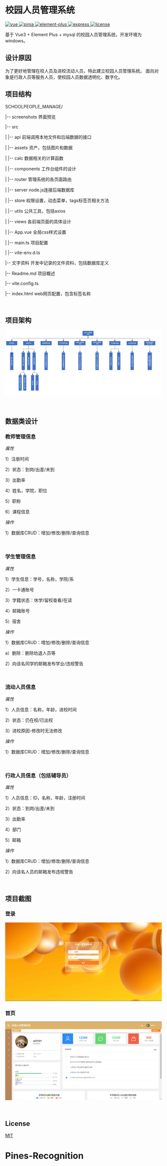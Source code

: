 # 校园人员管理系统

<a href="https://github.com/vuejs/vue">
    <img src="https://img.shields.io/badge/vue-3.2.37-brightgreen.svg" alt="vue">
  </a>
<a href="https://github.com/vuejs/pinia">
  <img src="https://img.shields.io/badge/pinia-2.0.20-brightgreen.svg" alt="pinia">
</a>
<a href="https://github.com/element-plus/element-plus">
  <img src="https://img.shields.io/badge/element_plus-2.2.14-brightgreen.svg" alt="element-plus">
</a>
<a href="https://github.com/expressjs/express">
  <img src="https://img.shields.io/badge/express-4.16.1-brightgreen.svg" alt="express">
</a>
<a href="https://github.com/Achenganggyel/School-People-Manage/blob/main/LICENSE">
  <img src="https://img.shields.io/github/license/mashape/apistatus.svg" alt="license">
</a>

基于 Vue3 + Element Plus + mysql 的校园人员管理系统，开发环境为windows。


## 设计原因
为了更好地管理在校人员及进校流动人员，特此建立校园人员管理系统。
面向对象是行政人员等服务人员，使校园人员数据透明化、数字化。

## 项目结构
SCHOOLPEOPLE_MANAGE/

|-- screenshots 界面预览

|-- src

|    |-- api 前端调用本地文件和后端数据的接口

|    |-- assets 资产，包括图片和数据

|    |-- calc 数据相关的计算函数

|    |-- components 工作台组件的设计

|    |-- router 管理系统的各页面路由

|    |-- server node.js连接后端数据库

|    |-- store 权限设置，动态菜单，tags标签页相关方法

|    |-- utils 公共工具，包括axios

|    |-- views 各前端页面的具体设计

|    |-- App.vue 全局css样式设置

|    |-- main.ts 项目配置

|    |-- vite-env.d.ts

|-- 文字资料 开发中记录的文件资料，包括数据库定义

|-- Readme.md 项目概述

|-- vite.config.ts

|-- index.html  web网页配置，包含标签名称

<br>

## 项目架构
![页面架构](./%E8%B5%84%E6%96%99/page_design.png)

<br>

## 数据类设计
### 教师管理信息

*属性*

1）注册时间

2）状态：到岗/出差/未到

3）出勤率

4）姓名，学院，职位

5）职称

6）课程信息

*操作*

1）数据库CRUD：增加/修改/删除/查询信息

<br>

### 学生管理信息
*属性*

1）学生信息：学号，名称，学院/系

2）一卡通账号

3）学籍状态：休学/留校查看/在读

4）邮箱账号

5）宿舍

*操作*

1）数据库CRUD：增加/修改/删除/查询信息

  a）删除：删除劝退人员等

2）向该名同学的邮箱发布学业/违规警告

<br>

### 流动人员信息

*属性*

1）人员信息：名称，年龄，进校时间

2）状态：仍在校/已出校

3）进校原因-修改时无法修改

*操作*

1）数据库CRUD：增加/修改/删除/查询信息

<br>

### 行政人员信息（包括辅导员）
*属性*

1）人员信息：ID，名称，年龄，注册时间

2）状态：到岗/出差/未到

3）出勤率

4）部门

5）邮箱

*操作*

1）数据库CRUD：增加/修改/删除/查询信息

2）向该名人员的邮箱发布违规警告

<br>

## 项目截图

### 登录
![登录](./screenshots/login_page.png)

### 首页
![首页](./screenshots/dashboard_page.png)

<br>

## License

[MIT](https://github.com/Achenganggyel/School-People-Manage/blob/main/LICENSE)
# Pines-Recognition

